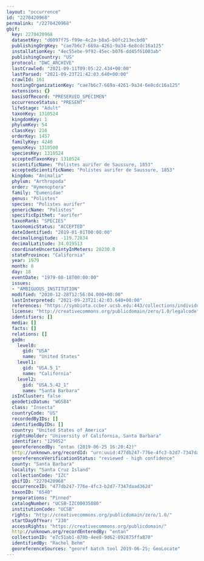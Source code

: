```yaml
---
layout: "occurrence"
id: "2270420968"
permalink: "/2270420968"
gbif:
  key: 2270420968
  datasetKey: "d6097f75-f99e-4c2a-b8a5-b0fc213ecbd0"
  publishingOrgKey: "cae7b6c7-669a-4261-9a34-6e8cdc16a125"
  installationKey: "4ec55ebe-9f92-45ec-b076-dd45f61003ab"
  publishingCountry: "US"
  protocol: "DWC_ARCHIVE"
  lastCrawled: "2021-09-11T09:05:22.434+00:00"
  lastParsed: "2021-09-23T21:42:03.640+00:00"
  crawlId: 161
  hostingOrganizationKey: "cae7b6c7-669a-4261-9a34-6e8cdc16a125"
  extensions: {}
  basisOfRecord: "PRESERVED_SPECIMEN"
  occurrenceStatus: "PRESENT"
  lifeStage: "Adult"
  taxonKey: 1310524
  kingdomKey: 1
  phylumKey: 54
  classKey: 216
  orderKey: 1457
  familyKey: 4240
  genusKey: 1310500
  speciesKey: 1310524
  acceptedTaxonKey: 1310524
  scientificName: "Polistes aurifer de Saussure, 1853"
  acceptedScientificName: "Polistes aurifer de Saussure, 1853"
  kingdom: "Animalia"
  phylum: "Arthropoda"
  order: "Hymenoptera"
  family: "Eumenidae"
  genus: "Polistes"
  species: "Polistes aurifer"
  genericName: "Polistes"
  specificEpithet: "aurifer"
  taxonRank: "SPECIES"
  taxonomicStatus: "ACCEPTED"
  dateIdentified: "2019-01-01T00:00:00"
  decimalLongitude: -119.72834
  decimalLatitude: 34.019513
  coordinateUncertaintyInMeters: 20230.0
  stateProvince: "California"
  year: 1979
  month: 8
  day: 18
  eventDate: "1979-08-18T00:00:00"
  issues:
  - "AMBIGUOUS_INSTITUTION"
  modified: "2020-12-28T12:56:04.000+00:00"
  lastInterpreted: "2021-09-23T21:42:03.640+00:00"
  references: "https://symbiota.ccber.ucsb.edu:443/collections/individual/index.php?occid=129052"
  license: "http://creativecommons.org/publicdomain/zero/1.0/legalcode"
  identifiers: []
  media: []
  facts: []
  relations: []
  gadm:
    level0:
      gid: "USA"
      name: "United States"
    level1:
      gid: "USA.5_1"
      name: "California"
    level2:
      gid: "USA.5.42_1"
      name: "Santa Barbara"
  isInCluster: false
  geodeticDatum: "WGS84"
  class: "Insecta"
  countryCode: "US"
  recordedByIDs: []
  identifiedByIDs: []
  country: "United States of America"
  rightsHolder: "University of California, Santa Barbara"
  identifier: "129052"
  georeferencedBy: "entan (2019-06-25 16:20:42)"
  http://unknown.org/recordId: "urn:uuid:477db247-776e-4fc3-b2d7-7347daad362d"
  georeferenceVerificationStatus: "reviewed - high confidence"
  county: "Santa Barbara"
  locality: "Santa Cruz Island"
  collectionCode: "IZC"
  gbifID: "2270420968"
  occurrenceID: "477db247-776e-4fc3-b2d7-7347daad362d"
  taxonID: "6540"
  preparations: "Pinned"
  catalogNumber: "UCSB-IZC00035080"
  institutionCode: "UCSB"
  rights: "http://creativecommons.org/publicdomain/zero/1.0/"
  startDayOfYear: "230"
  accessRights: "https://creativecommons.org/publicdomain/"
  http://unknown.org/recordEnteredBy: "entan"
  collectionID: "e7c51ab1-870b-4ee8-9d62-092875ffa870"
  identifiedBy: "Rachel Behm"
  georeferenceSources: "georef batch tool 2019-06-25; GeoLocate"
---
```

